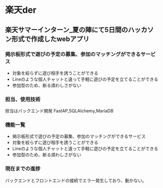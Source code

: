 # 楽天der
## 楽天サマーインターン_夏の陣にて5日間のハッカソン形式で作成したwebアプリ
### 掲示板形式で遊びの予定の募集、参加のマッチングができるサービス  
- 対象を絞らずに遊び相手を誘うことができる  
- Lineのような個人チャットと違って手軽に遊びの予定を立てることができる  
- 参加型のため、断る煩わしさがない


### 担当、使用技術
担当はバックエンド開発
FastAP,SQLAlchemy,MariaDB  

### 機能一覧
- 掲示板形式で遊びの予定の募集、参加のマッチングができるサービス  
- 対象を絞らずに遊び相手を誘うことができる  
- Lineのような個人チャットと違って手軽に遊びの予定を立てることができる  
- 参加型のため、断る煩わしさがない  

### 現在までの進捗
バックエンドとフロントエンドの接続でエラー発生しており、動かない。
